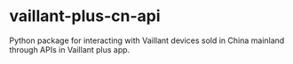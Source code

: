 # vaillant-plus-cn-api
Python package for interacting with Vaillant devices sold in China mainland through APIs in Vaillant plus app.
